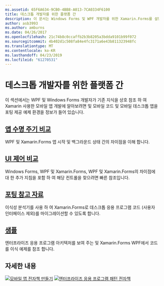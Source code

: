 ```yaml
---
ms.assetid: 65F6A634-9CB0-4BB8-A013-7CA0334F6100
title: 데스크톱 개발자를 위한 플랫폼 간
description: 이 문서는 Windows Forms 및 WPF 개발자를 위한 Xamarin.Forms를 설명 하는 다양 한 설명서를 링크 합니다. 연결된 된 콘텐츠에서는 응용 프로그램 수명 주기를, 지침 및 샘플을 이식 하는 UI 컨트롤을 살펴봅니다.
author: asb3993
ms.author: amburns
ms.date: 04/26/2017
ms.openlocfilehash: 21c74b8c0ccaffb2b3b8205a3bdda9101b99f072
ms.sourcegitcommit: 4b402d1c508fa84e4fc3171a6e43b811323948fc
ms.translationtype: MT
ms.contentlocale: ko-KR
ms.lasthandoff: 04/23/2019
ms.locfileid: "61270531"
---
```

# <a name="cross-platform-for-desktop-developers"></a>데스크톱 개발자를 위한 플랫폼 간

이 섹션에서는 WPF 및 Windows Forms 개발자가 기존 지식을 상호 참조 하 여 Xamarin 사용한 모바일 앱 개발에 알아보려면 및 모바일 코드 및 모바일 데스크톱 앱을 포팅 제공 예제 환경을 정보가 들어 있습니다.

## <a name="app-lifecycle-comparisonlifecyclemd"></a>[앱 수명 주기 비교](lifecycle.md)

WPF 및 Xamarin.Forms 앱 시작 및 백그라운드 상태 간의 차이점을 이해 합니다.

## <a name="ui-controls-comparisoncontrolsindexmd"></a>[UI 제어 비교](controls/index.md)

Windows Forms, WPF 및 Xamarin.Forms, WPF 및 Xamarin.Forms의 차이점에 대 한 추가 지침을 포함 하 여 해당 컨트롤을 찾으려면 빠른 참조입니다.

## <a name="porting-guidanceportingmd"></a>[포팅 참고 자료](porting.md)

이식성 분석기를 사용 하 여 Xamarin.Forms로 데스크톱 응용 프로그램 코드 (사용자 인터페이스 제외)를 마이그레이션할 수 있도록 합니다.

## <a name="samplessamplesmd"></a>[샘플](samples.md)

엔터프라이즈 응용 프로그램 아키텍처를 보여 주는 및 Xamarin.Forms WPF에서 코드를 이식 예제를 참조 합니다.

## <a name="learn-more"></a>자세한 내용

[![모바일 앱 전자책 만들기](images/creating-sml.png)](~/xamarin-forms/creating-mobile-apps-xamarin-forms/index.md) [ ![엔터프라이즈 응용 프로그램 패턴 전자책](images/enterprise-sml.png)](~/xamarin-forms/enterprise-application-patterns/index.md)
